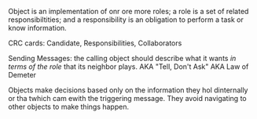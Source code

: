 Object is an implementation of onr ore more roles; a role is a set of related
responsibiltities; and a responsibility is an obligation to perform a task or
know information.


CRC cards:
Candidate, Responsibilities, Collaborators

Sending Messages:
the calling object should describe what it wants _in terms of the role_ that its
neighbor plays.  AKA "Tell, Don't Ask" AKA Law of Demeter

Objects make decisions based only on the information they hol dinternally or tha
twhich cam ewith the triggering message.  They avoid navigating to other objects
to make things happen.

